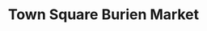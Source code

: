 ---
title: "Town Square Burien Market"
url: /burien/town-square-burien-market/
shop: Lebensmittel
---